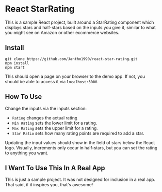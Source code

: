 # React StarRating

This is a sample React project, built around a StarRating component which displays stars and half-stars based on the inputs you give it, similar to what you might see on Amazon or other ecommerce websites.

## Install
```
git clone https://github.com/Jantho1990/react-star-rating.git
npm install
npm start
```

This should open a page on your browser to the demo app. If not, you should be able to access it via `localhost:3000`.

## How To Use
Change the inputs via the inputs section:
- `Rating` changes the actual rating.
- `Min Rating` sets the lower limit for a rating.
- `Max Rating` sets the upper limit for a rating.
- `Star Ratio` sets how many rating points are required to add a star.

Updating the input values should show in the field of stars below the React logo. Visually, increments only occur in half-stars, but you can set the rating to anything you want.

## I Want To Use This In A Real App
This is just a sample project. It was not designed for inclusion in a real app. That said, if it inspires you, that's awesome!